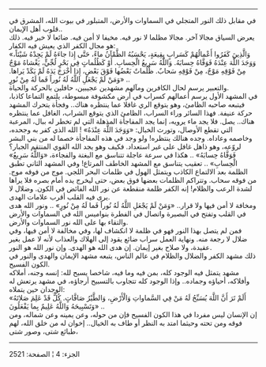 ------------------------------------------------------------------------

في مقابل ذلك النور المتجلي في السماوات والأرض، المتبلور في بيوت الله،
المشرق في قلوب أهل الإيمان..  
يعرض السياق مجالا آخر. مجالا مظلما لا نور فيه. مخيفا لا أمن فيه. ضائعا
لا خير فيه. ذلك هو مجال الكفر الذي يعيش فيه الكفار:  
«وَالَّذِينَ كَفَرُوا أَعْمالُهُمْ كَسَرابٍ بِقِيعَةٍ، يَحْسَبُهُ الظَّمْآنُ ماءً، حَتَّى إِذا جاءَهُ لَمْ
يَجِدْهُ شَيْئاً، وَوَجَدَ اللَّهَ عِنْدَهُ فَوَفَّاهُ حِسابَهُ. وَاللَّهُ سَرِيعُ الْحِسابِ. أَوْ كَظُلُماتٍ فِي
بَحْرٍ لُجِّيٍّ، يَغْشاهُ مَوْجٌ مِنْ فَوْقِهِ مَوْجٌ، مِنْ فَوْقِهِ سَحابٌ. ظُلُماتٌ بَعْضُها فَوْقَ بَعْضٍ، إِذا
أَخْرَجَ يَدَهُ لَمْ يَكَدْ يَراها. وَمَنْ لَمْ يَجْعَلِ اللَّهُ لَهُ نُوراً فَما لَهُ مِنْ نُورٍ» ..  
والتعبير يرسم لحال الكافرين ومآلهم مشهدين عجيبين، حافلين بالحركة
والحياة.  
في المشهد الأول يرسم أعمالهم كسراب في أرض مكشوفة مبسوطة، يلتمع التماعا
كاذبا، فيتبعه صاحبه الظامئ، وهو يتوقع الري غافلا عما ينتظره هناك.. وفجأة
يتحرك المشهد حركة عنيفة. فهذا السائر وراء السراب، الظامئ الذي يتوقع
الشراب، الغافل عما ينتظره هناك.. يصل. فلا يجد ماء يرويه، إنما يجد
المفاجأة المذهلة التي لم تخطر له ببال، المرعبة التي تقطع الأوصال، وتورث
الخبال: «وَوَجَدَ اللَّهَ عِنْدَهُ» ! الله الذي كفر به وجحده، وخاصمه وعاداه. وجده
هنالك ينتظره! ولو وجد في هذه المفاجأة خصما له من بني البشر لروّعه، وهو
ذاهل غافل على غير استعداد. فكيف وهو يجد الله القوي المنتقم الجبار؟  
«فَوَفَّاهُ حِسابَهُ» .. هكذا في سرعة عاجلة تتناسق مع البغتة والفجاءة، «وَاللَّهُ
سَرِيعُ الْحِسابِ» .. تعقيب يتناسق مع المشهد الخاطف المرتاع! وفي المشهد الثاني
تطبق الظلمة بعد الالتماع الكاذب ويتمثل الهول في ظلمات البحر اللجي. موج
من فوقه موج. من فوقه سحاب. وتتراكم الظلمات بعضها فوق بعض، حتى ليخرج يده
أمام بصره فلا يراها لشدة الرعب والظلام! إنه الكفر ظلمة منقطعة عن نور
الله الفائض في الكون. وضلال لا يرى فيه القلب أقرب علامات الهدى.  
ومخافة لا أمن فيها ولا قرار.. «وَمَنْ لَمْ يَجْعَلِ اللَّهُ لَهُ نُوراً فَما لَهُ مِنْ نُورٍ»
.. ونور الله هدى في القلب وتفتح في البصيرة واتصال في الفطرة بنواميس الله
في السماوات والأرض والتقاء بها على الله نور السماوات والأرض.  
فمن لم يتصل بهذا النور فهو في ظلمة لا انكشاف لها، وفي مخالفة لا أمن
فيها، وفي ضلال لا رجعة منه. ونهاية العمل سراب ضائع يقود إلى الهلاك
والعذاب لأنه لا عمل بغير عقيدة، ولا صلاح بغير إيمان. إن هدى الله هو
الهدى. وإن نور الله هو النور.  
ذلك مشهد الكفر والضلال والظلام في عالم الناس، يتبعه مشهد الإيمان والهدى
والنور في الكون الفسيح.  
مشهد يتمثل فيه الوجود كله، بمن فيه وما فيه، شاخصا يسبح لله: إنسه وجنه،
أملاكه وأفلاكه، أحياؤه وجماده.. وإذا الوجود كله تتجاوب بالتسبيح أرجاؤه،
في مشهد يرتعش له الوجدان حين يتملاه:  
«أَلَمْ تَرَ أَنَّ اللَّهَ يُسَبِّحُ لَهُ مَنْ فِي السَّماواتِ وَالْأَرْضِ، وَالطَّيْرُ صَافَّاتٍ. كُلٌّ قَدْ عَلِمَ
صَلاتَهُ وَتَسْبِيحَهُ وَاللَّهُ عَلِيمٌ بِما يَفْعَلُونَ» ..  
إن الإنسان ليس مفردا في هذا الكون الفسيح فإن من حوله، وعن يمينه وعن
شماله، ومن فوقه ومن تحته وحيثما امتد به النظر أو طاف به الخيال.. إخوان
له من خلق الله، لهم طبائع شتى، وصور شتى،

------------------------------------------------------------------------

الجزء: 4 ¦ الصفحة: 2521
